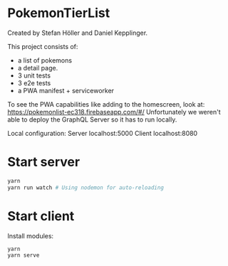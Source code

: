 # PokemonTierList

Created by Stefan Höller and Daniel Kepplinger.

This project consists of:
 * a list of pokemons
 * a detail page.
 * 3 unit tests
 * 3 e2e tests
 * a PWA manifest + serviceworker

To see the PWA capabilities like adding to the homescreen, look at:
https://pokemonlist-ec318.firebaseapp.com/#/
Unfortunately we weren't able to deploy the GraphQL Server so it has to run locally.

Local configuration:
Server localhost:5000
Client localhost:8080

# Start server

```sh
yarn
yarn run watch # Using nodemon for auto-reloading
```

# Start client
Install modules:

```sh
yarn
yarn serve
```